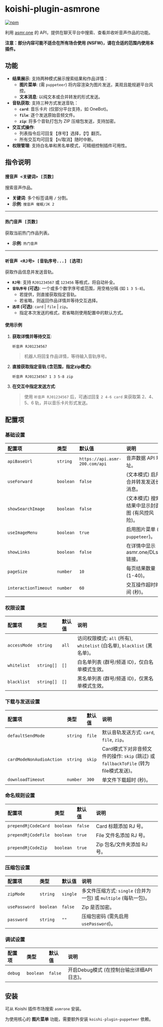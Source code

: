 # koishi-plugin-asmrone

[![npm](https://img.shields.io/npm/v/koishi-plugin-asmrone?style=flat-square)](https://www.npmjs.com/package/koishi-plugin-asmrone)

利用 [asmr.one](https://asmr.one) 的 API，提供在聊天平台中搜索、查看并收听音声作品的功能。

**注意：部分内容可能不适合在所有场合使用 (NSFW)，请在合适的范围内使用本插件。**

## 功能

- **结果展示**: 支持两种模式展示搜索结果和作品详情：
    - **图片菜单**: (需 `puppeteer`) 将内容渲染为图片发送，美观且能规避平台风控。
    - **文本消息**: 以纯文本或合并转发的形式发送。
- **音轨获取**: 支持三种方式发送音轨：
    - **`card`**: 音乐卡片 (仅部分平台支持，如 OneBot)。
    - **`file`**: 逐个发送原始音频文件。
    - **`zip`**: 将多个音轨打包为 ZIP 压缩包发送，支持加密。
- **交互式操作**:
    - 列表指令后可回复【序号】选择，【f】翻页。
    - 所有交互均可回复【n/取消】随时中断。
- **权限管理**: 支持白名单和黑名单模式，可精细控制插件可用性。

## 指令说明

### `搜音声 <关键词> [页数]`

搜索音声作品。

- **关键词**: 多个标签请用 `/` 分割。
- **示例**: `搜音声 催眠/JK 2`

---

### `热门音声 [页数]`

获取当前热门作品列表。

- **示例**: `热门音声`

---

### `听音声 <RJ号> [音轨序号...] [选项]`

获取作品信息并发送音轨。

- **`RJ号`**: 支持 `RJ01234567` 或 `123456` 等格式，将自动补全。
- **`音轨序号` (可选)**: 一个或多个数字序号或范围，用空格分隔 (如 `1 3 5-8`)。
    - 若提供，则直接获取指定音轨。
    - 若省略，则返回作品详情并等待交互选择。
- **`选项` (可选)**: `card` | `file` | `zip`。
    - 指定本次发送的格式，若省略则使用配置中的默认方式。

#### **使用示例**

1.  **获取详情并等待交互**:
    ```
    听音声 RJ01234567
    ```
    > 机器人将回复作品详情，等待输入音轨序号。

2.  **直接获取指定音轨 (含范围，指定zip模式)**:
    ```
    听音声 RJ01234567 1 3 5-8 zip
    ```

3.  **在交互中指定发送方式**:
    > 使用 `听音声 RJ01234567` 后，可通过回复 `2 4-6 card` 来获取第 2、4、5、6 轨，并以音乐卡片形式发送。

## 配置项

### 基础设置

| 配置项 | 类型 | 默认值 | 说明 |
| :--- | :--- | :--- | :--- |
| `apiBaseUrl` | `string` | `https://api.asmr-200.com/api` | 音声数据 API 地址。 |
| `useForward` | `boolean` | `false` | (文本模式) 启用合并转发发送长消息。 |
| `showSearchImage` | `boolean` | `false` | (文本模式) 搜索结果中显示封面图 (有风控风险)。 |
| `useImageMenu` | `boolean` | `true` | 启用图片菜单 (需 `puppeteer`)。 |
| `showLinks` | `boolean` | `false` | 在详情中显示 asmr.one/DLsite 链接。 |
| `pageSize` | `number` | `10` | 每页结果数量 (1-40)。 |
| `interactionTimeout` | `number` | `60` | 交互操作超时时间 (秒)。 |

### 权限设置

| 配置项 | 类型 | 默认值 | 说明 |
| :--- | :--- | :--- | :--- |
| `accessMode` | `string` | `all` | 访问权限模式: `all` (所有), `whitelist` (白名单), `blacklist` (黑名单)。 |
| `whitelist` | `string[]` | `[]` | 白名单列表 (群号/频道 ID)，仅白名单模式生效。 |
| `blacklist` | `string[]` | `[]` | 黑名单列表 (群号/频道 ID)，仅黑名单模式生效。 |

### 下载与发送设置

| 配置项 | 类型 | 默认值 | 说明 |
| :--- | :--- | :--- | :--- |
| `defaultSendMode` | `string` | `file` | 默认音轨发送方式: `card`, `file`, `zip`。 |
| `cardModeNonAudioAction` | `string` | `skip` | Card模式下对非音频文件的操作: `skip` (跳过) 或 `fallbackToFile` (转为file模式发送)。 |
| `downloadTimeout` | `number` | `300` | 单文件下载超时 (秒)。 |

### 命名规则设置

| 配置项 | 类型 | 默认值 | 说明 |
| :--- | :--- | :--- | :--- |
| `prependRjCodeCard` | `boolean` | `false` | Card 标题添加 RJ 号。 |
| `prependRjCodeFile` | `boolean` | `true` | File 文件名添加 RJ 号。 |
| `prependRjCodeZip` | `boolean` | `true` | Zip 包名/文件夹添加 RJ 号。 |

### 压缩包设置

| 配置项 | 类型 | 默认值 | 说明 |
| :--- | :--- | :--- | :--- |
| `zipMode` | `string` | `single` | 多文件压缩方式: `single` (合并为一包) 或 `multiple` (每轨一包)。 |
| `usePassword` | `boolean` | `false` | Zip 是否加密。 |
| `password` | `string` | `""` | 压缩包密码 (需先启用 `usePassword`)。 |

### 调试设置

| 配置项 | 类型 | 默认值 | 说明 |
| :--- | :--- | :--- | :--- |
| `debug` | `boolean` | `false` | 开启Debug模式 (在控制台输出详细API日志)。 |

## 安装

可从 Koishi 插件市场搜索 `asmrone` 安装。

为使用核心的 **图片菜单** 功能，需要额外安装 `koishi-plugin-puppeteer` 依赖。